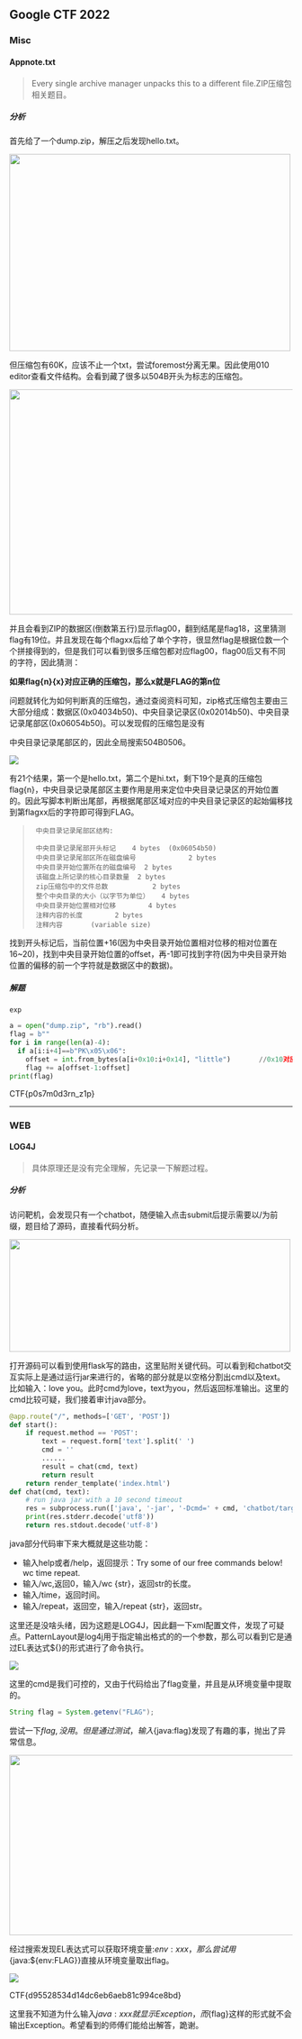 ## 									Google CTF 2022

### Misc

####  Appnote.txt

> Every single archive manager unpacks this to a different file.ZIP压缩包相关题目。

##### 分析

首先给了一个dump.zip，解压之后发现hello.txt。

<img src="https://squirt1e.oss-cn-beijing.aliyuncs.com/blog/%E5%BE%AE%E4%BF%A1%E5%9B%BE%E7%89%87_20220705010030.png" width=500 height=350/>

但压缩包有60K，应该不止一个txt，尝试foremost分离无果。因此使用010 editor查看文件结构。会看到藏了很多以504B开头为标志的压缩包。

<img src="https://squirt1e.oss-cn-beijing.aliyuncs.com/blog/%E5%BE%AE%E4%BF%A1%E5%9B%BE%E7%89%87_20220705011231.png" width=600 height=400/>

并且会看到ZIP的数据区(倒数第五行)显示flag00，翻到结尾是flag18，这里猜测flag有19位。并且发现在每个flagxx后给了单个字符，很显然flag是根据位数一个个拼接得到的，但是我们可以看到很多压缩包都对应flag00，flag00后又有不同的字符，因此猜测：

​	**如果flag{n}{x}对应正确的压缩包，那么x就是FLAG的第n位**

问题就转化为如何判断真的压缩包，通过查阅资料可知，zip格式压缩包主要由三大部分组成：数据区(0x04034b50)、中央目录记录区(0x02014b50)、中央目录记录尾部区(0x06054b50)。可以发现假的压缩包是没有

中央目录记录尾部区的，因此全局搜索504B0506。

![](https://squirt1e.oss-cn-beijing.aliyuncs.com/blog/%E5%BE%AE%E4%BF%A1%E5%9B%BE%E7%89%87_20220705014056.png)

有21个结果，第一个是hello.txt，第二个是hi.txt，剩下19个是真的压缩包flag{n}，中央目录记录尾部区主要作用是用来定位中央目录记录区的开始位置的。因此写脚本判断出尾部，再根据尾部区域对应的中央目录记录区的起始偏移找到第flagxx后的字符即可得到FLAG。

> ```fallback
>  中央目录记录尾部区结构:
> 
>  中央目录记录尾部开头标记    4 bytes  (0x06054b50)
>  中央目录记录尾部区所在磁盘编号             2 bytes
>  中央目录开始位置所在的磁盘编号  2 bytes
>  该磁盘上所记录的核心目录数量  2 bytes
>  zip压缩包中的文件总数           2 bytes
>  整个中央目录的大小（以字节为单位）   4 bytes
>  中央目录开始位置相对位移        4 bytes
>  注释内容的长度        2 bytes
>  注释内容       (variable size)
> ```

找到开头标记后，当前位置+16(因为中央目录开始位置相对位移的相对位置在16~20)，找到中央目录开始位置的offset，再-1即可找到字符(因为中央目录开始位置的偏移的前一个字符就是数据区中的数据)。

##### 解题

`exp`

```python
a = open("dump.zip", "rb").read()
flag = b""
for i in range(len(a)-4):
  if a[i:i+4]==b"PK\x05\x06":
    offset = int.from_bytes(a[i+0x10:i+0x14], "little")       //0x10对应+16
    flag += a[offset-1:offset]
print(flag)
```

CTF{p0s7m0d3rn_z1p}

-----------------------------------

### WEB

#### LOG4J

> 具体原理还是没有完全理解，先记录一下解题过程。

##### 分析

访问靶机，会发现只有一个chatbot，随便输入点击submit后提示需要以/为前缀，题目给了源码，直接看代码分析。

<img src="https://squirt1e.oss-cn-beijing.aliyuncs.com/blog/%E5%BE%AE%E4%BF%A1%E5%9B%BE%E7%89%87_20220705145853.png" width=500 height=200/>

打开源码可以看到使用flask写的路由，这里贴附关键代码。可以看到和chatbot交互实际上是通过运行jar来进行的，省略的部分就是以空格分割出cmd以及text。比如输入：love you。此时cmd为love，text为you，然后返回标准输出。这里的cmd比较可疑，我们接着审计java部分。

```python
@app.route("/", methods=['GET', 'POST'])
def start():
    if request.method == 'POST':
        text = request.form['text'].split(' ')
        cmd = ''
        ......
        result = chat(cmd, text)
        return result
    return render_template('index.html')
def chat(cmd, text):
    # run java jar with a 10 second timeout
    res = subprocess.run(['java', '-jar', '-Dcmd=' + cmd, 'chatbot/target/app-1.0-SNAPSHOT.jar', '--', text], capture_output=True, timeout=10)
    print(res.stderr.decode('utf8'))
    return res.stdout.decode('utf-8')
```

java部分代码审下来大概就是这些功能：

* 输入help或者/help，返回提示：Try some of our free commands below!  wc time repeat.
* 输入/wc,返回0，输入/wc {str}，返回str的长度。
* 输入/time，返回时间。
* 输入/repeat，返回空，输入/repeat {str}，返回str。

这里还是没啥头绪，因为这题是LOG4J，因此翻一下xml配置文件，发现了可疑点。PatternLayout是log4j用于指定输出格式的的一个参数，那么可以看到它是通过EL表达式${}的形式进行了命令执行。

![](https://squirt1e.oss-cn-beijing.aliyuncs.com/blog/%E5%BE%AE%E4%BF%A1%E5%9B%BE%E7%89%87_20220705151856.png)

这里的cmd是我们可控的，又由于代码给出了flag变量，并且是从环境变量中提取的。

```java
String flag = System.getenv("FLAG");
```

尝试一下${flag},没用。但是通过测试，输入${java:flag}发现了有趣的事，抛出了异常信息。

<img src="https://squirt1e.oss-cn-beijing.aliyuncs.com/blog/%E5%BE%AE%E4%BF%A1%E5%9B%BE%E7%89%87_20220705152609.png" width=850 height=320/>

经过搜索发现EL表达式可以获取环境变量:${env:xxx}，那么尝试用${java:${env:FLAG}}直接从环境变量取出flag。

![](https://squirt1e.oss-cn-beijing.aliyuncs.com/blog/%E5%BE%AE%E4%BF%A1%E5%9B%BE%E7%89%87_20220705153104.png)

CTF{d95528534d14dc6eb6aeb81c994ce8bd}

这里我不知道为什么输入${java:xxx}就显示Exception，而${flag}这样的形式就不会输出Exception。希望看到的师傅们能给出解答，跪谢。